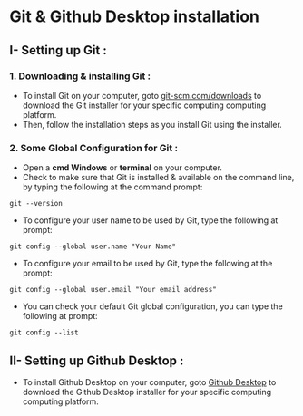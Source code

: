 # Git & Github Desktop installation
## I- Setting up Git :
### 1. Downloading & installing Git :
* To install Git on your computer, goto [git-scm.com/downloads](https://git-scm.com/downloads) to download the Git installer for your specific computing computing platform.
* Then, follow the installation steps as you install Git using the installer.
### 2. Some Global Configuration for Git :
* Open a **cmd Windows** or **terminal** on your computer.
* Check to make sure that Git is installed & available on the command line, by typing the following at the command prompt:
```
git --version
```
* To configure your user name to be used by Git, type the following at prompt:
```
git config --global user.name "Your Name"
```
* To configure your email to be used by Git, type the following at the prompt:
```
git config --global user.email "Your email address"
```
* You can check your default Git global configuration, you can type the following at prompt:
```
git config --list
```
## II- Setting up Github Desktop :
* To install Github Desktop on your computer, goto [Github Desktop](https://desktop.github.com/) to download the Github Desktop installer for your specific computing computing platform.
